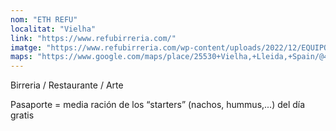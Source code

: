 ```yaml
---
nom: "ETH REFU"
localitat: "Vielha"
link: "https://www.refubirreria.com/"
imatge: "https://www.refubirreria.com/wp-content/uploads/2022/12/EQUIPO-REFU-FABRICA-819x1024.jpg"
maps: "https://www.google.com/maps/place/25530+Vielha,+Lleida,+Spain/@42.7055446,0.787926,15z/data=!3m1!4b1!4m6!3m5!1s0x12a89a7929a015f5:0x3ebf97589d57c3d3!8m2!3d42.7030131!4d0.7932456!16s%2Fg%2F1224bh3b"
---
```


Birreria / Restaurante / Arte

Pasaporte = media ración de los “starters” (nachos, hummus,...) del día gratis
